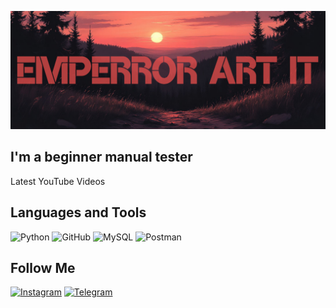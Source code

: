 [![Header](https://github.com/Emperror-Art-IT/Emperror-Art-IT/blob/main/assets/ae70cf08e2711f08af01aef1b6231df_4-fotor-20250910122240.png)](https://www.instagram.com/emperrorart/)

## I'm a beginner manual tester
Latest YouTube Videos

## Languages and Tools
![Python](https://img.shields.io/badge/-Python-000000?style=for-the-badge&logo=Python&logoColor=ffffff)
![GitHub](https://img.shields.io/badge/-GitHub-000000?style=for-the-badge&logo=GitHub&logoColor=ffffff)
![MySQL](https://img.shields.io/badge/-MySQL-000000?style=for-the-badge&logo=MySQL&logoColor=00618b)
![Postman](https://img.shields.io/badge/-Postman-000000?style=for-the-badge&logo=Postman&logoColor=fe6e21)

## Follow Me
[![Instagram](https://img.shields.io/badge/-Instagram-000000?style=for-the-badge&logo=Instagram&logoColor=fd0964)](https://www.instagram.com/emperrorart/)
[![Telegram](https://img.shields.io/badge/-Telegram-000000?style=for-the-badge&logo=Telegram&logoColor=0395dd)](https://t.me/emperrorart)